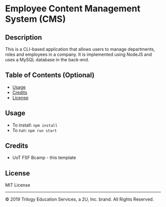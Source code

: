 # Employee Content Management System (CMS)

## Description 
This is a CLI-based application that allows users to manage departments, roles and employees in a company. It is implemented using NodeJS and uses a MySQL database in the back-end.

## Table of Contents (Optional)

* [Usage](#usage)
* [Credits](#credits)
* [License](#license)

## Usage 
* To install: `npm install`
* To run: `npm run start`

## Credits
* UoT FSF Bcamp - this template

## License

MIT License

---
© 2019 Trilogy Education Services, a 2U, Inc. brand. All Rights Reserved.
